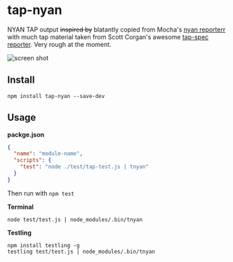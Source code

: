# tap-nyan
 
NYAN TAP output ~~inspired by~~ blatantly copied from Mocha's [nyan reporterr](https://github.com/visionmedia/mocha/blob/master/lib/reporters/nyan.js) with much tap material taken from Scott Corgan's awesome [tap-spec reporter](https://github.com/scottcorgan/tap-spec).  Very rough at the moment.

![screen shot](http://i.imgur.com/T1eH156.png)

## Install
 
```
npm install tap-nyan --save-dev
```
 
## Usage

**packge.json**

```json
{
  "name": "module-name",
  "scripts": {
    "test": "node ./test/tap-test.js | tnyan"
  }
}
```

Then run with `npm test`
 
**Terminal**

```
node test/test.js | node_modules/.bin/tnyan
``` 

**Testling**

```
npm install testling -g
testling test/test.js | node_modules/.bin/tnyan
```
